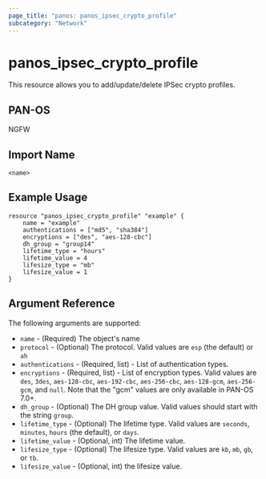 ```yaml
---
page_title: "panos: panos_ipsec_crypto_profile"
subcategory: "Network"
---
```


# panos_ipsec_crypto_profile

This resource allows you to add/update/delete IPSec crypto profiles.


## PAN-OS

NGFW


## Import Name

```shell
<name>
```


## Example Usage

```hcl
resource "panos_ipsec_crypto_profile" "example" {
    name = "example"
    authentications = ["md5", "sha384"]
    encryptions = ["des", "aes-128-cbc"]
    dh_group = "group14"
    lifetime_type = "hours"
    lifetime_value = 4
    lifesize_type = "mb"
    lifesize_value = 1
}
```

## Argument Reference

The following arguments are supported:

* `name` - (Required) The object's name
* `protocol` - (Optional) The protocol.  Valid values are `esp` (the default)
  or `ah`
* `authentications` - (Required, list) - List of authentication types.
* `encryptions` - (Required, list) - List of encryption types.  Valid values
  are `des`, `3des`, `aes-128-cbc`, `aes-192-cbc`, `aes-256-cbc`, `aes-128-gcm`,
  `aes-256-gcm`, and `null`.  Note that the "gcm" values are only available in
  PAN-OS 7.0+.
* `dh_group` - (Optional) The DH group value.  Valid values should start with
  the string `group`.
* `lifetime_type` - (Optional) The lifetime type.  Valid values are `seconds`,
  `minutes`, `hours` (the default), or `days`.
* `lifetime_value` - (Optional, int) The lifetime value.
* `lifesize_type` - (Optional) The lifesize type.  Valid values are `kb`, `mb`,
  `gb`, or `tb`.
* `lifesize_value` - (Optional, int) the lifesize value.
